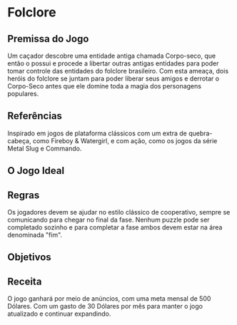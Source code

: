 # Folclore

## Premissa do Jogo
 Um caçador descobre uma entidade antiga chamada Corpo-seco, que então o possui e procede a libertar outras antigas entidades para poder tomar controle das entidades do folclore brasileiro. Com esta ameaça, dois heróis do folclore se juntam para poder liberar seus amigos e derrotar o Corpo-Seco antes que ele domine toda a magia dos personagens populares.

## Referências 
 Inspirado em jogos de plataforma clássicos com um extra de quebra-cabeça, como Fireboy & Watergirl, e com ação, como os jogos da série Metal Slug e Commando.

## O Jogo Ideal


## Regras
 Os jogadores devem se ajudar no estilo clássico de cooperativo, sempre se comunicando para chegar no final da fase. Nenhum puzzle pode ser completado sozinho e para completar a fase ambos devem estar na área denominada "fim".

## Objetivos


## Receita
 O jogo ganhará por meio de anúncios, com uma meta mensal de 500 Dólares. Com um gasto de 30 Dólares por mês para manter o jogo atualizado e continuar expandindo.